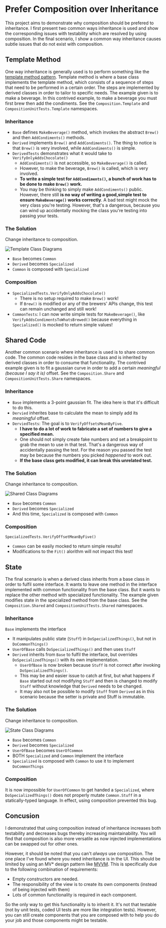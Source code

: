 # Prefer Composition over Inheritance
This project aims to demonstrate why composition should be prefered to inheritance. I first present two common ways inheritance is used and show the corresponding issues with testability which are resolved by using composition. In the final scenario, I show a common way inheritance causes subtle issues that do not exist with composition.
## Template Method
One way inheritance is generally used is to perform something like the [template method pattern](https://en.wikipedia.org/wiki/Template_method_pattern). Template method is where a base class implements the template method, which consists of a sequence of steps that need to be performed in a certain order. The steps are implemented by derived classes in order to tailor to specific needs. The example given is to make a beverage. In this contrived example, to make a beverage you must first brew then add the condiments. See the `Composition.Template` and `CompositionUnitTests.Template` namespaces.
### Inheritance
* `Base` defines `MakeBeverage()` method, which invokes the abstract `Brew()` and then `AddCondiments()` methods.
* `Derived` implements `Brew()` and `AddCondiments()`. The thing to notice is that `Brew()` is very involved, while `AddCondiments()` is simple.
* `DerivedTests` demonstrates what it would take to `VerifyOnlyAddsChocolate()`
  * `AddCondiments()` is not accessible, so `MakeBeverage()` is called.
  * However, to make the beverage, `Brew()` is called, which is very involved.
  * **To write a simple test for `AddCondiments()`, a bunch of work has to be done to make `Brew()` work.**
  * You may be thinking to simply make `AddCondiments()` public. However, there still **is no way of writing a good,simple test to ensure `MakeBeverage()` works correctly**. A bad test might mock the very class you're testing. However, that's a dangerous, because you can wind up accidentally mocking the class you're testing into passing your tests.
### The Solution
Change inheritance to composition.

![Template Class Diagrams](./Template_Class_Diagram.svg "Template Class Diagrams")
* `Base` becomes `Common`
* `Derived` becomes `Specialized`
* `Common` is composed with `Specialized`
### Composition
* `SpecializedTests.VerifyOnlyAddsChocolate()`
  * There is no setup required to make `Brew()` work!
  * If `Brew()` is modified or any of the brewers' APIs change, this test can remain unchanged and still work!
* `CommonTests`: I can now write simple tests for `MakeBeverage()`, like `VerifyAddsCondimentsToWhatsBrewed()` because everything in `Specialized()` is mocked to return simple values!
## Shared Code
Another common scenario where inheritance is used is to share common code. The common code resides in the base class and is inherited by derived classes in order to consume that functionality. The contrived example given is to fit a gaussian curve in order to add a certain *meaningful (because I say it is)* offset. See the `Composition.Share` and `CompositionUnitTests.Share` namespaces.
### Inheritance
* `Base` implements a 3-point gaussian fit. The idea here is that it's difficult to do this.
* `Dervied` inherites base to calculate the mean to simply add its *meaningful* offset.
* `DerviedTests`: The goal is to `VerifyOffsetsMeanByFive`.
  * **I have to do a lot of work to fabricate a set of numbers to give a specified mean.**
  * One should not simply create fake numbers and set a breakpoint to grab the mean to use in that test. That's a dangerous way of accidentally passing the test. For the reason you passed the test may be because the numbers you picked *happened* to work out.
  * **If the base class gets modified, it can break this unrelated test.**
### The Solution
Change inheritance to composition.

![Shared Class Diagrams](./Shared_Class_Diagram.svg "Shared Class Diagrams")
* `Base` becomes `Common`
* `Derived` becomes `Specialized`
* And this time, `Specialized` is composed with `Common`
### Composition
`SpecializedTests.VerifyOffsetMeanByFive()`
* `Common` can be easily mocked to return simple results!
* Modifications to the `Fit()` alorithm will not impact this test!
## State
The final scenario is when a derived class inherits from a base class in order to fulfil some interface. It wants to leave one method in the interface implemented with common functionality from the base class. But it wants to replace the other method with specialized functionality. The example given modifies state in the specialized method from the base class. See the `Composition.Shared` and `CompositionUnitTests.Shared` namespaces.
### Inheritance
`Base` implements the interface
* It manipulates public state (`Stuff`) in `DoSpecializedThings()`, but not in `DoCommonThings()`
* `UserOfBase` calls `DoSpecializedThings()` and then uses `Stuff`
* `Derived` inherits from `Base` to fulfil the interface, but overrides `DoSpecializedThings()` with its own implementation.
    * `UserOfBase` is now broken because `Stuff` is not correct after invoking `DoSpecializedThings()`.
    * This may be and easier issue to catch at first, but what happens if `Base` started out not modifying `Stuff` and then is changed to modify `Stuff` without knowledge that `Derived` needs to be changed.
    * It may also not be possible to modify `Stuff` from `Derived` as in this scenario because the setter is private and Stuff is immutable.
### The Solution
Change inheritance to composition.

![State Class Diagrams](./State_Class_Diagram.svg "State Class Diagrams")
* `Base` becomes `Common`
* `Derived` becomes `Specialized`
* `UserOfBase` becomes `UserOfCommon`
* BOTH `Specialized` and `Common` implement the interface
* `Specialized` is composed with `Common` to use it to implement `DoCommonThings`
### Composition
It is now impossible for `UserOfCommon` to get handed a `Specialized`, where `DoSpecializedThings()` does not properly mutate `Common.Stuff` in a statically-typed language. In effect, using composition prevented this bug.
## Concusion
I demonstrated that using composition instead of inheritance increases both testability and decreases bugs thereby increasing maintainability. You will find that composition is also more versatile as now injected implementations can be swapped out for other ones. 

However, it should be noted that you can't *always* use composition. The one place I've found where you need inheritance is in the UI. This should be limited by using an MV* design pattern like [MVVM](https://msdn.microsoft.com/en-us/library/hh848246.aspx). This is specifically due to the following combination of requirements:
* Empty constructors are needed.
* The responsibility of the view is to create its own components (instead of being injected with them)
* Lots of common functionality is required in each component.

So the only way to get this functionality is to inherit it. It's not that testable (not by unit tests, coded UI tests are more like integration tests). However, you can still create components that you are composed with to help you do your job and those components might be testable.